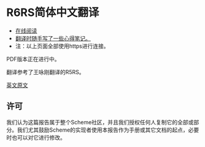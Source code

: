 # R6RS简体中文翻译

* [在线阅读](https://r6rs.mrliu.org)
* [翻译时随手写了一些心得笔记。](https://r6rs.mrliu.org/r6rs-translation-experience/)
* 注：以上页面全部使用https进行连接。

PDF版本正在进行中。

翻译参考了王咏刚翻译的R5RS。

[英文原文](http://www.r6rs.org/final/r6rs.pdf)

## 许可
我们认为这篇报告属于整个Scheme社区，并且我们授权任何人复制它的全部或部分。我们尤其鼓励Scheme的实现者使用本报告作为手册或其它文档的起点，必要时也可以对它进行修改。
